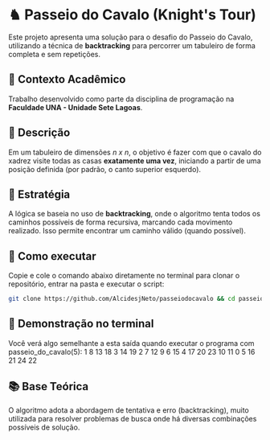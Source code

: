 # ♞ Passeio do Cavalo (Knight's Tour)

Este projeto apresenta uma solução para o desafio do Passeio do Cavalo, utilizando a técnica de **backtracking** para percorrer um tabuleiro de forma completa e sem repetições.

## 🏫 Contexto Acadêmico  
Trabalho desenvolvido como parte da disciplina de programação na **Faculdade UNA - Unidade Sete Lagoas**.

## 📌 Descrição  
Em um tabuleiro de dimensões *n x n*, o objetivo é fazer com que o cavalo do xadrez visite todas as casas **exatamente uma vez**, iniciando a partir de uma posição definida (por padrão, o canto superior esquerdo).

## 🧠 Estratégia  
A lógica se baseia no uso de **backtracking**, onde o algoritmo tenta todos os caminhos possíveis de forma recursiva, marcando cada movimento realizado. Isso permite encontrar um caminho válido (quando possível).

## 🚀 Como executar  

Copie e cole o comando abaixo diretamente no terminal para clonar o repositório, entrar na pasta e executar o script:


```bash
git clone https://github.com/AlcidesjNeto/passeiodocavalo && cd passeio_do_cavalo && python passeio_do_cavalo.py
```
## 🧪 Demonstração no terminal
Você verá algo semelhante a esta saída quando executar o programa com passeio_do_cavalo(5):
 1  8 13 18  3
14 19  2  7 12
 9  6 15  4 17
20 23 10 11  0
 5 16 21 24 22
## 📚 Base Teórica
O algoritmo adota a abordagem de tentativa e erro (backtracking), muito utilizada para resolver problemas de busca onde há diversas combinações possíveis de solução.

